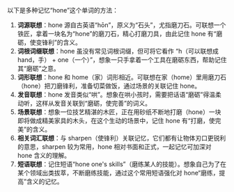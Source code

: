 以下是多种记忆“hone”这个单词的方法：
1. **词源联想**：hone 源自古英语“hōn”，原义为“石头”，尤指磨刀石。可联想一个铁匠，拿着一块名为“hone”的磨刀石，精心打磨刀具，由此记住 hone 有“磨砺，使变锋利”的含义。 
2. **词根词缀联想**：hone 虽没有常见词根词缀，但可将它看作 “h（可以联想成hand，手） + one（一个）”，想象一只手拿着一个工具在磨砺东西，帮助记住其“磨砺”之意。 
3. **词形联想**：hone 和 home（家）词形相近。可联想在家（home）里用磨刀石（hone）把刀磨锋利，准备切菜做饭，通过场景的关联记住 hone。 
4. **发音联想**：hone 发音类似“哄”。想象在哄小孩时，需要把话语“磨砺”得温柔动听，这样从发音关联到“磨砺，使完善”的词义。 
5. **场景联想**：想象一位技艺精湛的木匠，正在用砂纸不断地打磨（hone）一块即将做成精美家具的木头，在这个生动的场景中，记住 hone 有“打磨，使完美”的含义。 
6. **相关词汇联想**：与 sharpen（使锋利）关联记忆，它们都有让物体刃口更锐利的意思，sharpen 较为常用，hone 相对书面和正式，一起记忆可加深对 hone 含义的理解。 
7. **短语联想**：记住短语“hone one's skills”（磨练某人的技能）。想象自己为了在某个领域出类拔萃，不断磨练技能，通过这个常用短语强化对 hone“磨练，提高”含义的记忆。 